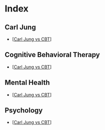 # Index

<!-- Sorted -->

## Carl Jung

- [[Carl Jung vs CBT]]

## Cognitive Behavioral Therapy

- [[Carl Jung vs CBT]]

## Mental Health

- [[Carl Jung vs CBT]]

## Psychology

- [[Carl Jung vs CBT]]

[//]: # (Link references)

[Carl Jung vs CBT]: ./posts/2023-12-14_carl_jung_vs_CBT#carl-jung-vs-cbt "Carl Jung vs CBT"
